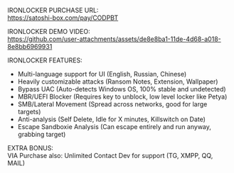 IRONLOCKER PURCHASE URL:  
https://satoshi-box.com/pay/CODPBT  

IRONLOCKER DEMO VIDEO:  
https://github.com/user-attachments/assets/de8e8ba1-11de-4d68-a018-8e8bb6969931  

IRONLOCKER FEATURES:  
- Multi-language support for UI (English, Russian, Chinese)  
- Heavily customizable attacks (Ransom Notes, Extension, Wallpaper)  
- Bypass UAC (Auto-detects Windows OS, 100% stable and undetected)  
- MBR/UEFI Blocker (Requires key to unblock, low level locker like Petya)  
- SMB/Lateral Movement (Spread across networks, good for large targets)  
- Anti-analysis (Self Delete, Idle for X minutes, Killswitch on Date)  
- Escape Sandboxie Analysis (Can escape entirely and run anyway, grabbing target)  

EXTRA BONUS:  
VIA Purchase also: Unlimited Contact Dev for support (TG, XMPP, QQ, MAIL)  
